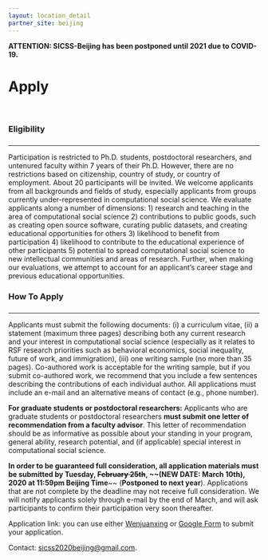 ```yaml
---
layout: location_detail
partner_site: beijing
---
```

**ATTENTION: SICSS-Beijing has been postponed until 2021 due to COVID-19.**
<br />
<h1 class="display-4">Apply</h1>
<br />

### Eligibility

### <a name="eligibility"></a>

---

Participation is restricted to Ph.D. students, postdoctoral researchers, and untenured faculty within 7 years of their Ph.D. However, there are no restrictions based on citizenship, country of study, or country of employment. About 20 participants will be invited. We welcome applicants from all backgrounds and fields of study, especially applicants from groups currently under-represented in computational social science. We evaluate applicants along a number of dimensions: 1) research and teaching in the area of computational social science 2) contributions to public goods, such as creating open source software, curating public datasets, and creating educational opportunities for others 3) likelihood to benefit from participation 4) likelihood to contribute to the educational experience of other participants 5) potential to spread computational social science to new intellectual communities and areas of research. Further, when making our evaluations, we attempt to account for an applicant’s career stage and previous educational opportunities.

### How To Apply

### <a name="how_to_apply"></a>

---

Applicants must submit the following documents: (i) a curriculum vitae, (ii) a statement (maximum three pages) describing both any current research and your interest in computational social science (especially as it relates to RSF research priorities such as behavioral economics, social inequality, future of work, and immigration), (iii) one writing sample (no more than 35 pages). Co-authored work is acceptable for the writing sample, but if you submit co-authored work, we recommend that you include a few sentences describing the contributions of each individual author. All applications must include an e-mail and an alternative means of contact (e.g., phone number). 

**For graduate students or postdoctoral researchers:** Applicants who are graduate students or postdoctoral researchers **must submit one letter of recommendation from a faculty advisor**. This letter of recommendation should be as informative as possible about your standing in your program, general ability, research potential, and (if applicable) special interest in computational social science.

**In order to be guaranteed full consideration, all application materials must be submitted by Tuesday, ~~February 25th~~, ~~(NEW DATE: March 10th), 2020 at 11:59pm Beijing Time**~~ (**Postponed to next year**). Applications that are not complete by the deadline may not receive full consideration. We will notify applicants solely through e-mail by the end of March, and will ask participants to confirm their participation very soon thereafter.

Application link: you can use either [Wenjuanxing](https://www.wjx.top/jq/53879849.aspx) or [Google Form](https://forms.gle/hD5yBLWHZX6iG57TA) to submit your application.

Contact: sicss2020beijing@gmail.com.
